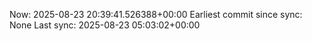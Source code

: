 Now: 2025-08-23 20:39:41.526388+00:00 Earliest commit since sync: None Last sync: 2025-08-23 05:03:02+00:00
